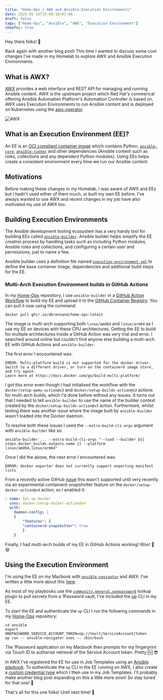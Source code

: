 ```yaml
---
title: "Home-Ops | AWX and Ansible Execution Environments"
date: 2025-05-16T15:08:18+01:00
draft: false
tags: ["Home-Ops", "Ansible", "AWX", "Execution Environment"]
showToc: true
---
```


Hey there folks! 👋

Back again with another blog post! This time I wanted to discuss some cool changes I've made in my Homelab to explore AWX and Ansible Execution Environments.

## What is AWX?

[AWX](https://github.com/ansible/awx) provides a web interface and REST API for managing and running Ansible content. AWX is the upstream project which Red Hat's commerical offering Ansible Automation Platform's Automation Controller is based on. AWX uses Execution Environments to run Ansible content and is deployed on Kubernetes using the [awx-operator](https://github.com/ansible/awx-operator).

![AWX](../images/awx.png)

## What is an Execution Environment (EE)?

An EE is an [OCI compliant container image](https://github.com/opencontainers/image-spec/) which contains Python, [`ansible-core`](https://pypi.org/project/ansible-core/), [`ansible-runner`](https://pypi.org/project/ansible-runner/) and other dependencies (Ansible content such as roles, collections and any dependent Python modules). Using EEs helps create a consistent environment every time we run our Ansible content.

## Motivations

Before making these changes in my Homelab, I was aware of AWX and EEs but I hadn't used either of them much, or built my own EE before. I've always wanted to use AWX and recent changes in my job have also motivated my use of AWX too.

## Building Execution Environments

The Ansible development tooling ecosystem has a very handy tool for building EEs called [`ansible-builder`](https://github.com/ansible/ansible-builder). Ansible builder helps simplify the EE creation process by handling tasks such as including Python modules, Ansible roles and collections, and configuring a certain user and permissions; just to name a few.

Ansible builder uses a definition file named [`execution-environment.yml`](https://ansible.readthedocs.io/projects/builder/en/stable/definition/) to define the base container image, dependencies and additional build steps for the EE.

### Multi-Arch Execution Environment builds in GitHub Actions

In my [Home-Ops](https://github.com/dbrennand/home-ops) repository, I use `ansible-builder` in a [GitHub Action Workflow](https://github.com/dbrennand/home-ops/blob/dev/.github/workflows/build-ee.yml) to build my EE and upload it to the [GitHub Container Registry](https://github.com/dbrennand/home-ops/pkgs/container/home-ops). You can pull it now using the command:

```console
docker pull ghcr.io/dbrennand/home-ops:latest
```

The image is multi-arch supporting both `linux/amd64` and `linux/arm64` as I use my EE on devices with these CPU architectures. Getting the EE to build for multiple architectures inside a GitHub Action was very trial and error. I searched around online but couldn't find anyone else building a multi-arch EE with GitHub Actions and `ansible-builder`.

The first error I encountered was:

```
ERROR: Multi-platform build is not supported for the docker driver.
Switch to a different driver, or turn on the containerd image store, and try again.
Learn more at https://docs.docker.com/go/build-multi-platform/
```

I got this error even though I had initialised the workflow with the `docker/setup-qemu-action@v3` and `docker/setup-buildx-action@v3` actions for multi-arch builds, which I'd done before without any issues. It turns out that I needed to tell `ansible-builder` to use the name of the builder context created by the `docker/setup-buildx-action@v3` action. Furthermore, whilst testing there was another issue where the image built by `ansible-builder` wasn't loaded into the Docker daemon.

To resolve both these issues I used the `--extra-build-cli-args` argument with `ansible-builder` like so:

```console
ansible-builder ... --extra-build-cli-args "--load --builder ${{ steps.docker_buildx.outputs.name }} --platform linux/amd64,linux/arm64"
```

Once I did the above, the next error I encountered was:

```
ERROR: docker exporter does not currently support exporting manifest lists
```

From a recently active GitHub [issue](https://github.com/docker/buildx/issues/59#issuecomment-2612971318) this wasn't supported until very recently via an experimental containerd-snapshotter feature on the `docker/setup-docker-action@v4` action; so I enabled it:

```yaml
- name: Set up Docker
  uses: docker/setup-docker-action@v4
  with:
    daemon-config: |
    {
        "features": {
        "containerd-snapshotter": true
        }
    }
```

Finally, I had multi-arch builds of my EE in GitHub Actions working! Woo! :tada: :smile:

## Using the Execution Environment

I'm using the EE on my Macbook with [`ansible-navigator`](https://ansible.readthedocs.io/projects/navigator/) and AWX. I've written a little more about this [here](https://homeops.danielbrennand.com/ansible/execution-environment/).

As most of my playbooks use the [`community.general.onepassword`](https://docs.ansible.com/ansible/latest/collections/community/general/onepassword_lookup.html) lookup plugin to pull secrets from a 1Password vault, I've included the [op](https://developer.1password.com/docs/cli/get-started/) CLI in my EE.

To start the EE and authenticate the `op` CLI I run the following commands in my [Home-Ops](https://github.com/dbrennand/home-ops) repository:

```console
cd ansible
export ONEPASSWORD_SERVICE_ACCOUNT_TOKEN=op://Vault/ServiceAccount/token
op run -- ansible-navigator exec -- /bin/bash
```

The 1Password application on my Macbook then prompts for my fingerprint via Touch ID to authorise retrieval of the Service Account token. Pretty :cool: :sunglasses:

In AWX I've registered the EE for use in Job Templates using an [Ansible playbook](https://github.com/dbrennand/home-ops/blob/dev/ansible/playbooks/playbook-awx.yml#L11). To authenticate the `op` CLI in the EE running on AWX, I also create a [custom credential type](https://github.com/dbrennand/home-ops/blob/dev/ansible/playbooks/playbook-awx.yml#L46) which I then use in my Job Templates. I'll probably make another blog post expanding on this a little more soon! So stay tuned for that one! :slightly_smiling_face:

That's all for this one folks! Until next time! :wave:
